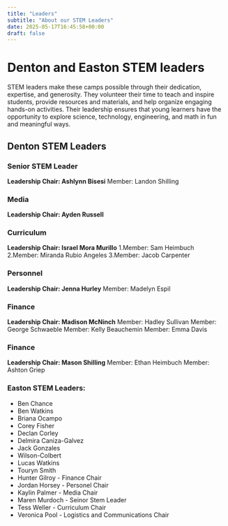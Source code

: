 ```yaml
---
title: "Leaders"
subtitle: "About our STEM Leaders"
date: 2025-05-17T16:45:58+00:00
draft: false
---
```


# Denton and Easton STEM leaders

STEM leaders make these camps possible through their dedication, expertise, and generosity. They volunteer their time to teach and inspire students, provide resources and materials, and help organize engaging hands-on activities. Their leadership ensures that young learners have the opportunity to explore science, technology, engineering, and math in fun and meaningful ways.

## Denton STEM Leaders

### Senior STEM Leader
**Leadership Chair: Ashlynn Bisesi**
Member: Landon Shilling

### Media
**Leadership Chair: Ayden Russell**

### Curriculum
**Leadership Chair: Israel Mora Murillo**
1.Member: Sam Heimbuch
2.Member: Miranda Rubio Angeles 
3.Member: Jacob Carpenter

### Personnel
**Leadership Chair: Jenna Hurley**
Member: Madelyn Espil

### Finance 
**Leadership Chair: Madison McNinch**
Member: Hadley Sullivan
Member: George Schwaeble
Member: Kelly Beauchemin
Member: Emma Davis

### Finance 
**Leadership Chair: Mason Shilling**
Member: Ethan Heimbuch
Member: Ashton Griep







### Easton STEM Leaders:
- Ben Chance
- Ben Watkins
- Briana Ocampo
- Corey Fisher
- Declan Corley
- Delmira Caniza-Galvez
- Jack Gonzales
- Wilson-Colbert
- Lucas Watkins
- Touryn Smith
- Hunter Gilroy - Finance Chair
- Jordan Horsey - Personel Chair
- Kaylin Palmer - Media Chair
- Maren Murdoch - Seinor Stem Leader
- Tess Weller - Curriculum Chair
- Veronica Pool - Logistics and Communications Chair

